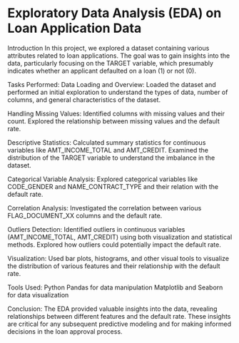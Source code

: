 # Exploratory Data Analysis (EDA) on Loan Application Data

Introduction
In this project, we explored a dataset containing various attributes related to loan applications. The goal was to gain insights into the data, particularly focusing on the TARGET variable, which presumably indicates whether an applicant defaulted on a loan (1) or not (0).

Tasks Performed:
Data Loading and Overview: Loaded the dataset and performed an initial exploration to understand the types of data, number of columns, and general characteristics of the dataset.

Handling Missing Values:
Identified columns with missing values and their count.
Explored the relationship between missing values and the default rate.

Descriptive Statistics:
Calculated summary statistics for continuous variables like AMT_INCOME_TOTAL and AMT_CREDIT.
Examined the distribution of the TARGET variable to understand the imbalance in the dataset.

Categorical Variable Analysis:
Explored categorical variables like CODE_GENDER and NAME_CONTRACT_TYPE and their relation with the default rate.

Correlation Analysis:
Investigated the correlation between various FLAG_DOCUMENT_XX columns and the default rate.

Outliers Detection:
Identified outliers in continuous variables (AMT_INCOME_TOTAL, AMT_CREDIT) using both visualization and statistical methods.
Explored how outliers could potentially impact the default rate.

Visualization:
Used bar plots, histograms, and other visual tools to visualize the distribution of various features and their relationship with the default rate.

Tools Used:
Python
Pandas for data manipulation
Matplotlib and Seaborn for data visualization

Conclusion:
The EDA provided valuable insights into the data, revealing relationships between different features and the default rate. These insights are critical for any subsequent predictive modeling and for making informed decisions in the loan approval process.

